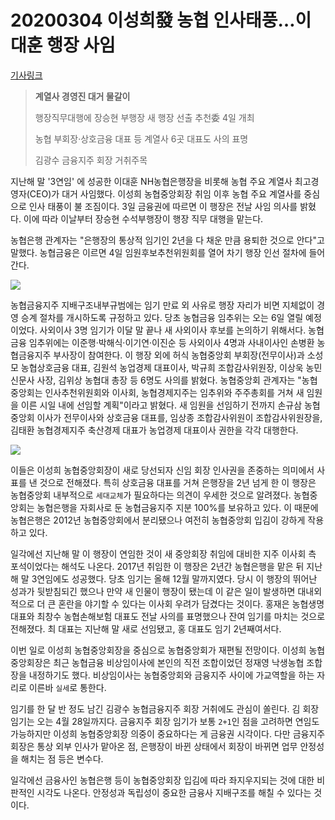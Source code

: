 # 20200304 이성희發 농협 인사태풍…이대훈 행장 사임

[기사링크](https://www.mk.co.kr/news/economy/view/2020/03/224723/)



> **계열사 경영진 대거 물갈이**
>
> 행장직무대행에 장승현 부행장 새 행장 선출 추천委 4일 개최 
>
> 농협 부회장·상호금융 대표 등 계열사 6곳 대표도 사의 표명
>
> 김광수 금융지주 회장 거취주목



지난해 말 '3연임' 에 성공한 이대훈 NH농협은행장을 비롯해 농협 주요 계열사 최고경영자(CEO)가 대거 사임했다. 이성희 농협중앙회장 취임 이후 농협 주요 계열사를 중심으로 인사 태풍이 불 조짐이다. 3일 금융권에 따르면 이 행장은 전날 사임 의사를 밝혔다. 이에 따라 이날부터 장승현 수석부행장이 행장 직무 대행을 맡는다.



농협은행 관계자는 "은행장의 통상적 임기인 2년을 다 채운 만큼 용퇴한 것으로 안다"고 말했다. 농협금융은 이르면 4일 임원후보추천위원회를 열어 차기 행장 인선 절차에 들어간다.



![](https://file.mk.co.kr/meet/neds/2020/03/image_readtop_2020_224723_15832421664109824.jpg)



농협금융지주 지배구조내부규범에는 임기 만료 외 사유로 행장 자리가 비면 지체없이 경영 승계 절차를 개시하도록 규정하고 있다. 당초 농협금융 임추위는 오는 6일 열릴 예정이었다. 사외이사 3명 임기가 이달 말 끝나 새 사외이사 후보를 논의하기 위해서다. 농협금융 임추위에는 이준행·박해식·이기연·이진순 등 사외이사 4명과 사내이사인 손병환 농협금융지주 부사장이 참여한다. 이 행장 외에 허식 농협중앙회 부회장(전무이사)과 소성모 농협상호금융 대표, 김원석 농업경제 대표이사, 박규희 조합감사위원장, 이상욱 농민신문사 사장, 김위상 농협대 총장 등 6명도 사의를 밝혔다. 농협중앙회 관계자는 "농협중앙회는 인사추천위원회와 이사회, 농협경제지주는 임추위와 주주총회를 거쳐 새 임원을 이른 시일 내에 선임할 계획"이라고 밝혔다. 새 임원을 선임하기 전까지 손규삼 농협중앙회 이사가 전무이사와 상호금융 대표를, 임상종 조합감사위원이 조합감사위원장을, 김태환 농협경제지주 축산경제 대표가 농업경제 대표이사 권한을 각각 대행한다.



![](https://file.mk.co.kr/meet/neds/2020/03/image_readmed_2020_224723_15832421664109825.jpg)



이들은 이성희 농협중앙회장이 새로 당선되자 신임 회장 인사권을 존중하는 의미에서 사표를 낸 것으로 전해졌다. 특히 상호금융 대표를 거쳐 은행장을 2년 넘게 한 이 행장은 농협중앙회 내부적으로 `세대교체`가 필요하다는 의견이 우세한 것으로 알려졌다. 농협중앙회는 농협은행을 자회사로 둔 농협금융지주 지분 100%를 보유하고 있다. 이 때문에 농협은행은 2012년 농협중앙회에서 분리됐으나 여전히 농협중앙회 입김이 강하게 작용하고 있다.



일각에선 지난해 말 이 행장이 연임한 것이 새 중앙회장 취임에 대비한 지주 이사회 측 포석이었다는 해석도 나온다. 2017년 취임한 이 행장은 2년간 농협은행을 맡은 뒤 지난해 말 3연임에도 성공했다. 당초 임기는 올해 12월 말까지였다. 당시 이 행장의 뛰어난 성과가 뒷받침되긴 했으나 만약 새 인물이 행장이 됐는데 이 같은 일이 발생하면 대내외적으로 더 큰 혼란을 야기할 수 있다는 이사회 우려가 담겼다는 것이다. 홍재은 농협생명 대표와 최창수 농협손해보험 대표도 전날 사의를 표명했으나 잔여 임기를 마치는 것으로 전해졌다. 최 대표는 지난해 말 새로 선임됐고, 홍 대표도 임기 2년째여서다.



이번 일로 이성희 농협중앙회장을 중심으로 농협중앙회가 재편될 전망이다. 이성희 농협중앙회장은 최근 농협금융 비상임이사에 본인의 직전 조합이었던 정재영 낙생농협 조합장을 내정하기도 했다. 비상임이사는 농협중앙회와 금융지주 사이에 가교역할을 하는 자리로 이른바 `실세`로 통한다.



임기를 한 달 반 정도 남긴 김광수 농협금융지주 회장 거취에도 관심이 쏠린다. 김 회장 임기는 오는 4월 28일까지다. 금융지주 회장 임기가 보통 `2+1`인 점을 고려하면 연임도 가능하지만 이성희 농협중앙회장 의중이 중요하다는 게 금융권 시각이다. 다만 금융지주 회장은 통상 외부 인사가 맡아온 점, 은행장이 바뀐 상태에서 회장이 바뀌면 업무 안정성을 해치는 점 등은 변수다.



일각에선 금융사인 농협은행 등이 농협중앙회장 입김에 따라 좌지우지되는 것에 대한 비판적인 시각도 나온다. 안정성과 독립성이 중요한 금융사 지배구조를 해칠 수 있다는 것이다.